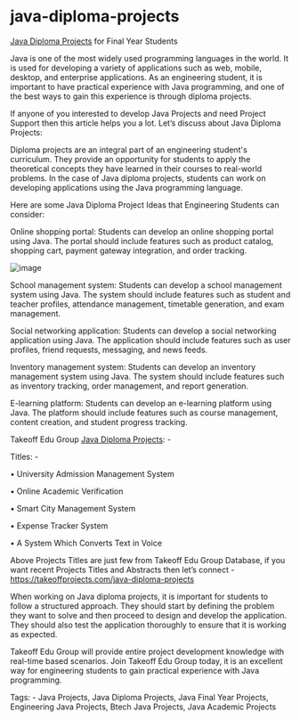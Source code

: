 # java-diploma-projects

[Java Diploma Projects](https://takeoffprojects.com/java-diploma-projects) for Final Year Students

Java is one of the most widely used programming languages in the world. It is used for developing a variety of applications such as web, mobile, desktop, and enterprise applications. As an engineering student, it is important to have practical experience with Java programming, and one of the best ways to gain this experience is through diploma projects.

If anyone of you interested to develop Java Projects and need Project Support then this article helps you a lot. Let’s discuss about Java Diploma Projects:

Diploma projects are an integral part of an engineering student's curriculum. They provide an opportunity for students to apply the theoretical concepts they have learned in their courses to real-world problems. In the case of Java diploma projects, students can work on developing applications using the Java programming language.

Here are some Java Diploma Project Ideas that Engineering Students can consider:

Online shopping portal: Students can develop an online shopping portal using Java. The portal should include features such as product catalog, shopping cart, payment gateway integration, and order tracking.

![image](https://github.com/takeoff-projects-final-year/java-diploma-projects/assets/122364815/d63fea2b-2cac-49dc-b8da-15c3bf8ed84e)

School management system: Students can develop a school management system using Java. The system should include features such as student and teacher profiles, attendance management, timetable generation, and exam management.

Social networking application: Students can develop a social networking application using Java. The application should include features such as user profiles, friend requests, messaging, and news feeds.

Inventory management system: Students can develop an inventory management system using Java. The system should include features such as inventory tracking, order management, and report generation.

E-learning platform: Students can develop an e-learning platform using Java. The platform should include features such as course management, content creation, and student progress tracking.

Takeoff Edu Group [Java Diploma Projects](https://takeoffprojects.com/java-diploma-projects): - 

Titles: -

•	University Admission Management System

•	Online Academic Verification

•	Smart City Management System

•	Expense Tracker System

•	A System Which Converts Text in Voice

Above Projects Titles are just few from Takeoff Edu Group Database, if you want recent Projects Titles and Abstracts then let’s connect - https://takeoffprojects.com/java-diploma-projects

When working on Java diploma projects, it is important for students to follow a structured approach. They should start by defining the problem they want to solve and then proceed to design and develop the application. They should also test the application thoroughly to ensure that it is working as expected.

Takeoff Edu Group will provide entire project development knowledge with real-time based scenarios. Join Takeoff Edu Group today, it is an excellent way for engineering students to gain practical experience with Java programming.

Tags: -
Java Projects, Java Diploma Projects, Java Final Year Projects, Engineering Java Projects, Btech Java Projects, Java Academic Projects

